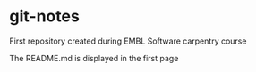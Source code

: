 # git-notes
First repository created during EMBL Software carpentry course

The README.md is displayed in the first page
